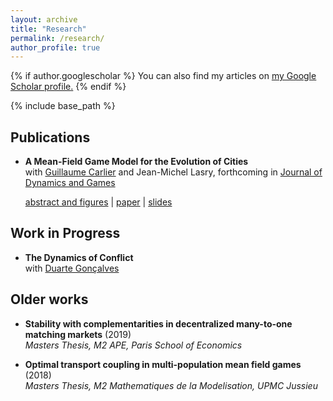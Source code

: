 ```yaml
---
layout: archive
title: "Research"
permalink: /research/
author_profile: true
---
```


{% if author.googlescholar %}
  You can also find my articles on <u><a href="{{author.googlescholar}}">my Google Scholar profile</a>.</u>
{% endif %}

{% include base_path %}



## Publications

* **A Mean-Field Game Model for the Evolution of Cities**  
	with [Guillaume Carlier](https://www.ceremade.dauphine.fr/~carlier/) and Jean-Michel Lasry, forthcoming in [Journal of Dynamics and Games](https://www.aimsciences.org/article/doi/10.3934/jdg.2021017)  
	  
	[abstract and figures](http://cesarbarilla.github.io/research/mfg-cities) | [paper](http://cesarbarilla.github.io/files/mfg-cities.pdf) | [slides](http://cesarbarilla.github.io/files/MFG-Cities_AMT20200922.pdf)



<!-- Working Papers
---

{% for post in site.workingpapers reversed %}
  {% include archive-single.html %}
{% endfor %} -->


## Work in Progress

* **The Dynamics of Conflict**  
	with [Duarte Gonçalves](https://duartegoncalves.com)


## Older works

* **Stability with complementarities in decentralized many-to-one matching markets** (2019)  
	*Masters Thesis, M2 APE, Paris School of Economics*

* **Optimal transport coupling in multi-population mean field games** (2018)  
	*Masters Thesis, M2 Mathematiques de la Modelisation, UPMC Jussieu*  

